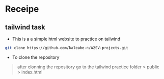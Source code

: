 # Receipe 
## tailwind task
- This is a a simple html website to practice on tailwind

```bash
git clone https://github.com/kaleabe-n/A2SV-projects.git
```
- To clone the repository
> after clonning the repository go to the tailwind practice folder > public > index.html
